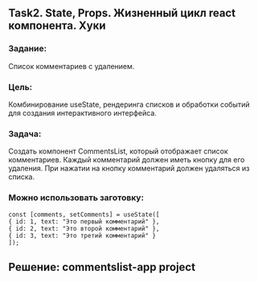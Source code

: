 ## Task2. State, Props. Жизненный цикл react компонента. Хуки

### Задание: 
Список комментариев с удалением.

### Цель: 
Комбинирование useState, рендеринга списков и обработки событий для создания интерактивного интерфейса.

### Задача:
Создать компонент CommentsList, который отображает список комментариев. Каждый комментарий должен иметь кнопку для его удаления. При нажатии на кнопку комментарий должен удаляться из списка.

### Можно использовать заготовку:
```
const [comments, setComments] = useState([
{ id: 1, text: "Это первый комментарий" },
{ id: 2, text: "Это второй комментарий" },
{ id: 3, text: "Это третий комментарий" }
]);
```

## Решение: commentslist-app project
